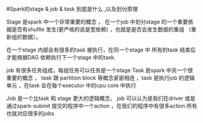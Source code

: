 #Spark的stage & job & task 到底是什么 ,以及划分原理

Stage 是spark 中一个非常重要的概念 ，
在一个job 中划分stage 的一个重要依据是否有shuflle 发生(更严格的说是宽依赖) ，也就是是否会发生数据的重组 （重新组织数据）。

在一个stage 内部会有很多的task 被执行，在同一个stage 中 所有的task 结束后才能根据DAG 依赖执行下一个stage 中的task.

job 有很多任务组成，每组任务可以任务是一个stage
Task 是spark 中另一个很重要的概念 ，
task 跟 partition  block 等概念紧密相连 ，task 是执行job 的逻辑单元 ，在task 会在每个executor 中的cpu core 中执行  

Job 是一个比task 和 stage 更大的逻辑概念，
job 可以认为是我们在driver 或是通过spark-submit 提交的程序中一个action ，在我们的程序中有很多action  所有也就对应很多的jobs